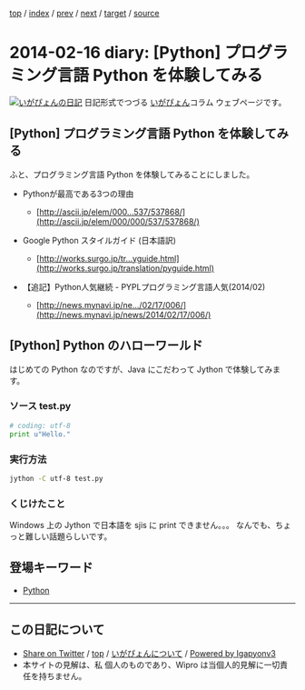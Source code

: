 [top](../index.html) 
 / [index](index.html) 
 / [prev](ig140128.html) 
 / [next](ig140217.html) 
 / [target](http://www.igapyon.jp/igapyon/diary/2014/ig140216.html) 
 / [source](https://github.com/igapyon/diary/blob/master/2014/ig140216.src.md) 

2014-02-16 diary: [Python] プログラミング言語 Python を体験してみる
=====================================================================================================
[![いがぴょんの日記](http://www.igapyon.jp/igapyon/diary/images/iga200306s.jpg "いがぴょん")](http://www.igapyon.jp/igapyon/diary/memo/memoigapyon.html) 日記形式でつづる [いがぴょん](http://www.igapyon.jp/igapyon/diary/memo/memoigapyon.html)コラム ウェブページです。

## [Python] プログラミング言語 Python を体験してみる

ふと、プログラミング言語 Python を体験してみることにしました。


* Pythonが最高である3つの理由
  * [http://ascii.jp/elem/000...537/537868/](http://ascii.jp/elem/000/000/537/537868/)



* Google Python スタイルガイド (日本語訳)
  * [http://works.surgo.jp/tr...yguide.html](http://works.surgo.jp/translation/pyguide.html)



* 【追記】Python人気継続 - PYPLプログラミング言語人気(2014/02)
  * [http://news.mynavi.jp/ne.../02/17/006/](http://news.mynavi.jp/news/2014/02/17/006/)



## [Python] Python のハローワールド

はじめての Python なのですが、Java にこだわって Jython で体験してみます。

### ソース test.py


```python
# coding: utf-8
print u"Hello."
```



### 実行方法


```sh
jython -C utf-8 test.py
```



### くじけたこと

Windows 上の Jython で日本語を sjis に print できません。。。
なんでも、ちょっと難しい話題らしいです。

## 登場キーワード

* [Python](../keyword/python.html)

----------------------------------------------------------------------------------------------------

## この日記について

* [Share on Twitter](https://twitter.com/intent/tweet?hashtags=igapyon%2Cdiary%2C%E3%81%84%E3%81%8C%E3%81%B4%E3%82%87%E3%82%93%2CPython&text=%5BPython%5D+%E3%83%97%E3%83%AD%E3%82%B0%E3%83%A9%E3%83%9F%E3%83%B3%E3%82%B0%E8%A8%80%E8%AA%9E+Python+%E3%82%92%E4%BD%93%E9%A8%93%E3%81%97%E3%81%A6%E3%81%BF%E3%82%8B&url=http%3A%2F%2Fwww.igapyon.jp%2Figapyon%2Fdiary%2F2014%2Fig140216.html) / [top](../index.html) / [いがぴょんについて](http://www.igapyon.jp/igapyon/diary/memo/memoigapyon.html) / [Powered by Igapyonv3](https://github.com/igapyon/igapyonv3)
* 本サイトの見解は、私 個人のものであり、Wipro は当個人的見解に一切責任を持ちません。 
